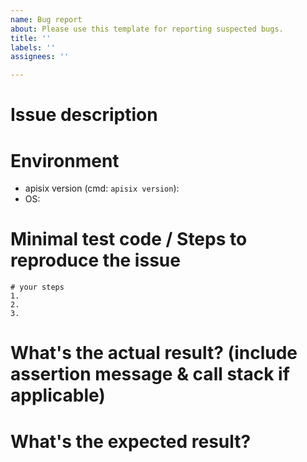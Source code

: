 ```yaml
---
name: Bug report
about: Please use this template for reporting suspected bugs.
title: ''
labels: ''
assignees: ''

---
```


# Issue description



# Environment

* apisix version (cmd: `apisix version`):
* OS:

# Minimal test code / Steps to reproduce the issue

```shell
# your steps
1.
2.
3.
```

# What's the actual result? (include assertion message & call stack if applicable)



# What's the expected result?
